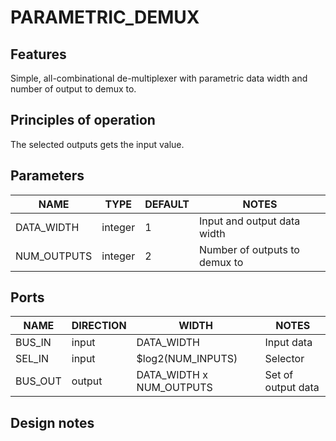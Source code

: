 # PARAMETRIC_DEMUX

## Features
Simple, all-combinational de-multiplexer with parametric data width and number
of output to demux to.

## Principles of operation
The selected outputs gets the input value.

## Parameters
| NAME | TYPE | DEFAULT | NOTES |
|-|-|-|-|
| DATA_WIDTH | integer | 1 | Input and output data width |
| NUM_OUTPUTS | integer | 2 | Number of outputs to demux to |

## Ports
| NAME | DIRECTION | WIDTH | NOTES |
|-|-|-|-|
| BUS_IN | input | DATA_WIDTH | Input data |
| SEL_IN | input | $log2(NUM_INPUTS) | Selector |
| BUS_OUT | output | DATA_WIDTH x NUM_OUTPUTS | Set of output data |

## Design notes
